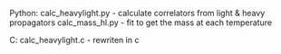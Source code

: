 Python:
calc_heavylight.py - calculate correlators from light & heavy propagators
calc_mass_hl.py - fit to get the mass at each temperature

C:
calc_heavylight.c - rewriten in c 
